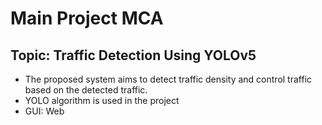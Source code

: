 # Main Project MCA
## Topic: Traffic Detection Using YOLOv5
- The proposed system aims to detect traffic density and control traffic based on the detected traffic.
- YOLO algorithm is used in the project
- GUI: Web